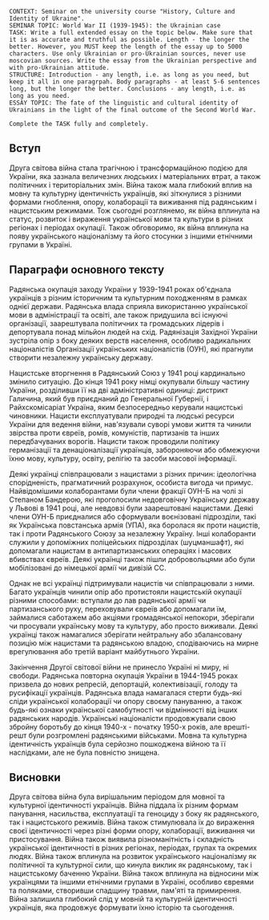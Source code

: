 ```
CONTEXT: Seminar on the university course "History, Culture and Identity of Ukraine".
SEMINAR TOPIC: World War II (1939-1945): the Ukrainian case
TASK: Write a full extended essay on the topic below. Make sure that it is as accurate and truthful as possible. Length - the longer the better. However, you MUST keep the length of the essay up to 5000 characters. Use only Ukrainian or pro-Ukrainian sources, never use moscovian sources. Write the essay from the Ukrainian perspective and with pro-Ukrainian attitude.
STRUCTURE: Introduction - any length, i.e. as long as you need, but keep it all in one paragrpah. Body paragraphs - at least 5-6 sentences long, but the longer the better. Conclusions - any length, i.e. as long as you need.
ESSAY TOPIC: The fate of the linguistic and cultural identity of Ukrainians in the light of the final outcome of the Second World War.

Complete the TASK fully and completely.
```

## Вступ

Друга світова війна стала трагічною і трансформаційною подією для України, яка зазнала величезних людських і матеріальних втрат, а також політичних і територіальних змін. Війна також мала глибокий вплив на мовну та культурну ідентичність українців, які зіткнулися з різними формами гноблення, опору, колаборації та виживання під радянським і нацистським режимами. Тож сьогодні розглянемо, як війна вплинула на статус, розвиток і вираження української мови та культури в різних регіонах і періодах окупації. Також обговоримо, як війна вплинула на появу українського націоналізму та його стосунки з іншими етнічними групами в Україні.

## Параграфи основного тексту

Радянська окупація заходу України у 1939-1941 роках об'єднала українців з різним історичним та культурним походженням в рамках однієї держави. Радянська влада сприяла використанню української мови в адміністрації та освіті, але також придушила всі існуючі організації, заарештувала політичних та громадських лідерів і депортувала понад мільйон людей на схід. Радянізація Західної України зустріла опір з боку деяких верств населення, особливо радикальних націоналістів Організації українських націоналістів (ОУН), які прагнули створити незалежну українську державу.

Нацистське вторгнення в Радянський Союз у 1941 році кардинально змінило ситуацію. До кінця 1941 року німці окупували більшу частину України, розділивши її на дві адміністративні одиниці: дистрикт Галичина, який був приєднаний до Генеральної Губернії, і Райхскомісаріат Україна, яким безпосередньо керували нацистські чиновники. Нацисти експлуатували природні та людські ресурси України для ведення війни, нав'язували суворі умови життя та чинили звірства проти євреїв, ромів, комуністів, партизанів та інших передбачуваних ворогів. Нацисти також проводили політику германізації та денаціоналізації українців, забороняючи або обмежуючи їхню мову, культуру, освіту, релігію та засоби масової інформації.

Деякі українці співпрацювали з нацистами з різних причин: ідеологічна спорідненість, прагматичний розрахунок, особиста вигода чи примус. Найвідомішими колаборантами були члени фракції ОУН-Б на чолі зі Степаном Бандерою, які проголосили недовговічну Українську державу у Львові в 1941 році, але невдовзі були заарештовані нацистами. Деякі члени ОУН-Б приєдналися або сформували воєнізовані підрозділи, такі як Українська повстанська армія (УПА), яка боролася як проти нацистів, так і проти Радянського Союзу за незалежну Україну. Інші колаборанти служили у допоміжних поліцейських підрозділах (шуцманшафт), які допомагали нацистам в антипартизанських операціях і масових вбивствах євреїв. Деякі українці також пішли добровольцями або були мобілізовані до німецької армії чи дивізій СС.

Однак не всі українці підтримували нацистів чи співпрацювали з ними. Багато українців чинили опір або протистояли нацистській окупації різними способами: вступали до лав радянської армії чи партизанського руху, переховували євреїв або допомагали їм, займалися саботажем або акціями громадянської непокори, зберігали чи просували українську мову та культуру, або просто виживали. Деякі українці також намагалися зберігати нейтральну або збалансовану позицію між нацистами та радянською владою, сподіваючись на мирне врегулювання або третій варіант майбутнього України.

Закінчення Другої світової війни не принесло Україні ні миру, ні свободи. Радянська повторна окупація України в 1944-1945 роках призвела до нових репресій, депортацій, колективізації, голоду та русифікації українців. Радянська влада намагалася стерти будь-які сліди української колаборації чи опору своєму пануванню, а також будь-які ознаки української самобутності чи відмінності від інших радянських народів. Українські націоналісти продовжували свою збройну боротьбу до кінця 1940-х - початку 1950-х років, але врешті-решт були розгромлені радянськими військами. Мовна та культурна ідентичність українців була серйозно пошкоджена війною та її наслідками, але не була повністю знищена.

## Висновки

Друга світова війна була вирішальним періодом для мовної та культурної ідентичності українців. Війна піддала їх різним формам панування, насильства, експлуатації та геноциду з боку як радянського, так і нацистського режимів. Війна також стимулювала їх до вираження своєї ідентичності через різні форми опору, колаборації, виживання чи пристосування. Війна також виявила різноманітність і складність української ідентичності в різних регіонах, періодах, групах та окремих людях. Війна також вплинула на розвиток українського націоналізму як політичної та культурної сили, що кинула виклик як радянському, так і нацистському баченню України. Війна також вплинула на відносини між українцями та іншими етнічними групами в Україні, особливо євреями та поляками, створивши спадщину травми, пам'яті та примирення. Війна залишила глибокий слід у мовній та культурній ідентичності українців, яка продовжує формувати їхню історію та сьогодення.
